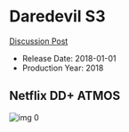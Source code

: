 # Daredevil S3

[Discussion Post](https://www.avsforum.com/threads/bass-eq-for-filtered-movies.2995212/post-57004930)

* Release Date: 2018-01-01
* Production Year: 2018

## Netflix DD+ ATMOS

![img 0](https://i.imgur.com/Sq8a68s.jpg)

